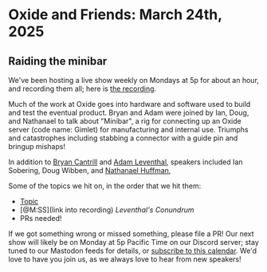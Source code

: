 # Oxide and Friends: March 24th, 2025

## Raiding the minibar

We've been hosting a live show weekly on Mondays at 5p for about an hour,
and recording them all; here is
[the recording](https://youtu.be/R3FBuE2nJx4).

Much of the work at Oxide goes into hardware and software used to build and
test the eventual product. Bryan and Adam were joined by Ian, Doug, and
Nathanael to talk about "Minibar", a rig for connecting up an Oxide server
(code name: Gimlet) for manufacturing and internal use. Triumphs and
catastrophes including stabbing a connector with a guide pin and bringup
mishaps!

In addition to
[Bryan Cantrill](https://bsky.app/profile/bcantrill.bsky.social) and
[Adam Leventhal](https://bsky.app/profile/ahl.bsky.social),
speakers included
Ian Sobering,
Doug Wibben, and
[Nathanael Huffman](https://hachyderm.io/@SyntheticGate),

Some of the topics we hit on, in the order that we hit them:

- [Topic](link)
- [@M:SS](link into recording)
  *Leventhal's Conundrum*
- PRs needed!

If we got something wrong or missed something, please file a PR!
Our next show will likely be on Monday at 5p Pacific Time on our Discord
server; stay tuned to our Mastodon feeds for details, or [subscribe to this
calendar](https://calendar.google.com/calendar/ical/c_318925f4185aa71c4524d0d6127f31058c9e21f29f017d48a0fca6f564969cd0%40group.calendar.google.com/public/basic.ics).
We'd love to have you join us, as we always love to hear from new speakers!

